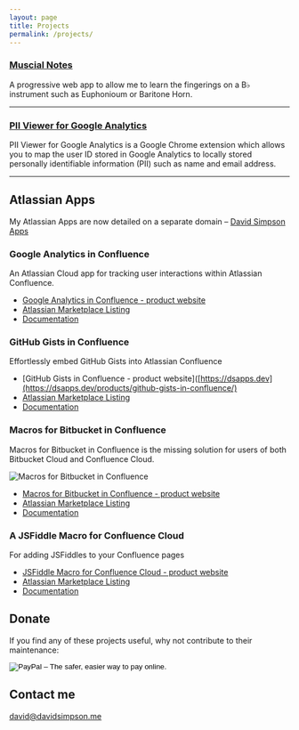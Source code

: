 ```yaml
---
layout: page
title: Projects
permalink: /projects/
---
```


### [Muscial Notes](/labs/musical-notes)

A progressive web app to allow me to learn the fingerings on a B&#9837; instrument such as Euphonioum or Baritone Horn.

---

### [PII Viewer for Google Analytics](/pii-viewer-for-google-analytics/)

PII Viewer for Google Analytics is a Google Chrome extension which allows you to map the user ID stored in Google Analytics to locally stored personally identifiable information (PII) such as name and email address.

---

## Atlassian Apps

My Atlassian Apps are now detailed on a separate domain &ndash; <a href="https://dsapps.dev/" target="_blank">David Simpson Apps</a>

### Google Analytics in Confluence

An Atlassian Cloud app for tracking user interactions within Atlassian Confluence.

- [Google Analytics in Confluence - product website]([https://www.dsapps.dev/](https://dsapps.dev/products/google-analytics-in-confluence/))
- [Atlassian Marketplace Listing](https://marketplace.atlassian.com/plugins/me.davidsimpson.confluence.addon.google-analytics-for-confluence/cloud/overview)
- [Documentation](https://dsapps.atlassian.net/wiki/display/analytics/Documentation)

### GitHub Gists in Confluence

Effortlessly embed GitHub Gists into Atlassian Confluence

- [GitHub Gists in Confluence - product website]([https://dsapps.dev](https://dsapps.dev/products/github-gists-in-confluence/)
- [Atlassian Marketplace Listing](https://marketplace.atlassian.com/plugins/me.davidsimpson.confluence.addon.gister/cloud/overview)
- [Documentation](https://dsapps.atlassian.net/wiki/spaces/gister)

### Macros for Bitbucket in Confluence

Macros for Bitbucket in Confluence is the missing solution for users of both Bitbucket Cloud and Confluence Cloud.

![Macros for Bitbucket in Confluence](https://dsapps.atlassian.net/wiki/download/attachments/11567116/4-macros.png?version=1&modificationDate=1445942143501&cacheVersion=1&api=v2&effects=border-simple,blur-border)

- [Macros for Bitbucket in Confluence - product website](https://dsapps.dev/products/macros-for-bitbucket-in-confluence/)
- [Atlassian Marketplace Listing](https://marketplace.atlassian.com/plugins/me.davidsimpson.confluence.addon.bitbucket-issues/cloud/overview)
- [Documentation](https://dsapps.atlassian.net/wiki/spaces/bitbucket)

### A JSFiddle Macro for Confluence Cloud

For adding JSFiddles to your Confluence pages

- [JSFiddle Macro for Confluence Cloud - product website](https://dsapps.dev/)
- [Atlassian Marketplace Listing](https://marketplace.atlassian.com/plugins/me.davidsimpson.confluence.addon.jsfiddle/server/overview)
- [Documentation](#TODO)

## Donate

If you find any of these projects useful, why not contribute to their maintenance:

<form action="https://www.paypal.com/cgi-bin/webscr" method="post" target="_top">
   <input type="hidden" name="cmd" value="_s-xclick">
   <input type="hidden" name="hosted_button_id" value="47SSZXRKTN6FJ">
   <input type="image" src="https://www.paypalobjects.com/en_GB/i/btn/btn_donate_SM.gif" border="0" name="submit" alt="PayPal – The safer, easier way to pay online."><img alt="" border="0" src="https://www.paypalobjects.com/en_GB/i/scr/pixel.gif" width="1" height="1">
</form>

## Contact me

[david@davidsimpson.me](mailto:david+project+page@davidsimpson.me)
